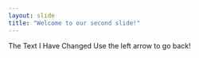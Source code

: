 ```yaml
---
layout: slide
title: "Welcome to our second slide!"
---
```

The Text I Have Changed
Use the left arrow to go back!
